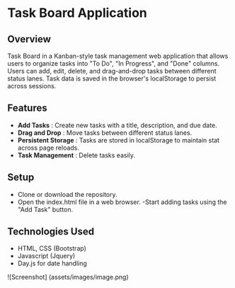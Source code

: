 # Task Board Application

## Overview
Task Board in a Kanban-style task management web application that allows users to organize tasks into "To Do", "In Progress", and "Done" columns. Users can add, edit, delete, and drag-and-drop tasks between different status lanes. Task data is saved in the browser's localStorage to persist across sessions.

## Features

- **Add Tasks** : Create new tasks with a title, description, and due date.
- **Drag and Drop** : Move tasks between different status lanes.
- **Persistent Storage** : Tasks are stored in localStorage to maintain stat across page reloads.
- **Task Management** : Delete tasks easily.

## Setup 

- Clone or download the repository.
- Open the index.html file in a web browser. 
-Start adding tasks using the "Add Task" button.

## Technologies Used

- HTML, CSS (Bootstrap)
- Javascript (Jquery)
- Day.js for date handling 


![Screenshot] (assets/images/image.png)

